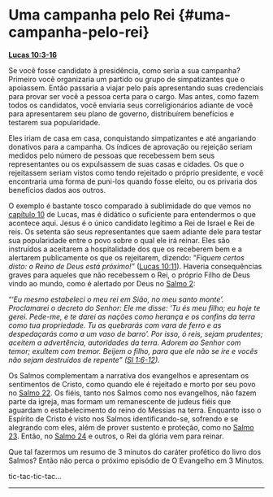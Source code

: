 # Uma campanha pelo Rei {#uma-campanha-pelo-rei}

[**Lucas 10:3-16**](http://bibliaonline.com.br/acf/lc/10/3-16)

Se você fosse candidato à presidência, como seria a sua campanha? Primeiro você organizaria um partido ou grupo de simpatizantes que o apoiassem. Então passaria a viajar pelo país apresentando suas credenciais para provar ser você a pessoa certa para o cargo. Mas antes, como fazem todos os candidatos, você enviaria seus correligionários adiante de você para apresentarem seu plano de governo, distribuírem benefícios e testarem sua popularidade.

Eles iriam de casa em casa, conquistando simpatizantes e até angariando donativos para a campanha. Os índices de aprovação ou rejeição seriam medidos pelo número de pessoas que recebessem bem seus representantes ou os expulsassem de suas casas e cidades. Os que o rejeitassem seriam vistos como tendo rejeitado o próprio presidente, e você encontraria uma forma de puni-los quando fosse eleito, ou os privaria dos benefícios dados aos outros.

O exemplo é bastante tosco comparado à sublimidade do que vemos no [capítulo 10](http://bibliaonline.com.br/acf/lc/10) de Lucas, mas é didático o suficiente para entendermos o que acontece aqui. Jesus é o único candidato legítimo a Rei de Israel e Rei de reis. Os setenta são seus representantes que saem adiante dele para testar sua popularidade entre o povo sobre o qual ele irá reinar. Eles são instruídos a aceitarem a hospitalidade dos que os receberem bem e a alertarem publicamente os que os rejeitarem, dizendo: “_Fiquem certos disto: o Reino de Deus está próximo!”_ ([Lucas 10:11](http://bibliaonline.com.br/acf/lc/10/11)). Haveria consequências graves para aqueles que não recebessem o Rei, o próprio Filho de Deus vindo ao mundo, como é alertado por Deus no [Salmo 2](http://bibliaonline.com.br/acf/sl/2):

“‘_Eu mesmo estabeleci o meu rei em Sião, no meu santo monte’. Proclamarei o decreto do Senhor: Ele me disse: ‘Tu és meu filho; eu hoje te gerei. Pede-me, e te darei as nações como herança e os confins da terra como tua propriedade. Tu as quebrarás com vara de ferro e as despedaçarás como a um vaso de barro’. Por isso, ó reis, sejam prudentes; aceitem a advertência, autoridades da terra. Adorem ao Senhor com temor; exultem com tremor. Beijem o filho, para que ele não se ire e vocês não sejam destruídos de repente” (_[_Sl 1:6-12_](http://bibliaonline.com.br/acf/sl/1/6-12)_)._

Os Salmos complementam a narrativa dos evangelhos e apresentam os sentimentos de Cristo, como quando ele é rejeitado e morto por seu povo no [Salmo 22](http://bibliaonline.com.br/acf/sl/22). Os fiéis, tanto nos Salmos como nos evangelhos, não fazem parte da igreja, mas formam um remanescente de judeus fiéis que aguardam o estabelecimento do reino do Messias na terra. Enquanto isso o Espírito de Cristo é visto nos Salmos identificando-se, sofrendo e se alegrando com eles, além de prover sustento e proteção, como no [Salmo 23](http://bibliaonline.com.br/acf/sl/23). Então, no [Salmo 24](http://bibliaonline.com.br/acf/sl/24) e outros, o Rei da glória vem para reinar.

Que tal fazermos um resumo de 3 minutos do caráter profético do livro dos Salmos? Então não perca o próximo episódio de O Evangelho em 3 Minutos.

tic-tac-tic-tac...

*****